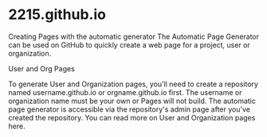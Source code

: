 2215.github.io
==============

Creating Pages with the automatic generator
The Automatic Page Generator can be used on GitHub to quickly create a web page for a project, user or organization.

User and Org Pages

To generate User and Organization pages, you'll need to create a repository named username.github.io or orgname.github.io first. The username or organization name must be your own or Pages will not build. The automatic page generator is accessible via the repository's admin page after you've created the repository. You can read more on User and Organization pages here.
